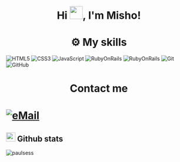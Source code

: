 # <p align="center">Hi <img src="https://raw.githubusercontent.com/marcos-inja/marcos-inja/main/gifs/hi.gif" width="35px">, I'm Misho!</p>


<h1 align="center"> ⚙️ My skills</h1>

![HTML5](https://img.shields.io/badge/html5%20-%23E34F26.svg?&style=for-the-badge&logo=html5&logoColor=white)
![CSS3](https://img.shields.io/badge/css3%20-%231572B6.svg?&style=for-the-badge&logo=css3&logoColor=white)
![JavaScript](https://img.shields.io/badge/javascript%20-%23323330.svg?&style=for-the-badge&logo=javascript&logoColor=%23F7DF1E&color=3d3919)
![RubyOnRails](https://img.shields.io/badge/Ruby_on_Rails-CC0000?style=for-the-badge&logo=ruby-on-rails&logoColor=white
)
![RubyOnRails](https://img.shields.io/badge/React-20232A?style=for-the-badge&logo=react&logoColor=61DAFB
)
![Git](https://img.shields.io/badge/git%20-%23F05033.svg?&style=for-the-badge&logo=git&logoColor=white&Color=c95410)
![GitHub](https://img.shields.io/badge/github%20-%23121011.svg?&style=for-the-badge&logo=github&logoColor=white&color=283238)

<h1 align="center">Contact me <h1>

<a href="mailto:tielass@gmail.com-" align="center">
<img alt="eMail" src="https://img.shields.io/badge/tielass@gmail.com-D14836?style=for-the-badge&logo=gmail&logoColor=white" />
</a>


## <img src="https://raw.githubusercontent.com/marcos-inja/marcos-inja/main/gifs/haha.gif" width="25px"> Github stats

<p><img align="center" src="https://github-readme-stats.vercel.app/api/top-langs?username=tielass&show_icons=true&locale=en&layout=compact" alt="paulsess" /></p>

